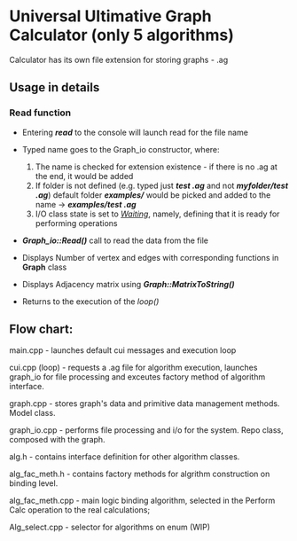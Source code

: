 # Universal Ultimative Graph Calculator (only 5 algorithms)

Calculator has its own file extension for storing graphs - .ag



## Usage in details


### Read function

- Entering ***read*** to the console will launch read for the file name

- Typed name goes to the Graph_io constructor, where:


  1) The name is checked for extension existence - if there is no .ag at the end, it would be added
  2) If folder is not defined (e.g. typed just ***test .ag*** and not ***myfolder/test .ag***) default folder ***examples/*** would be picked and added to the name -> ***examples/test .ag***
  3) I/O class state is set to <u>*Waiting*</u>, namely, defining that it is ready for performing operations 

- ***Graph_io::Read()*** call to read the data from the file

- Displays Number of vertex and edges with corresponding functions in **Graph** class

- Displays Adjacency matrix using ***Graph::MatrixToString()***

- Returns to the execution of the *loop()*


## Flow chart:

main.cpp - launches default cui messages and execution loop

cui.cpp (loop) - requests a .ag file for algorithm execution, 
  launches graph_io for file processing and exceutes factory method of algorithm interface.
  
graph.cpp - stores graph's data and primitive data management methods. Model class.

graph_io.cpp - performs file processing and i/o for the system. Repo class, composed with the graph.

alg.h - contains interface definition for other algorithm classes.

alg_fac_meth.h - contains factory methods for algrithm construction on binding level.

alg_fac_meth.cpp - main logic binding algorithm, selected in the 
Perform Calc operation to the real calculations;

Alg_select.cpp - selector for algorithms on enum (WIP)


